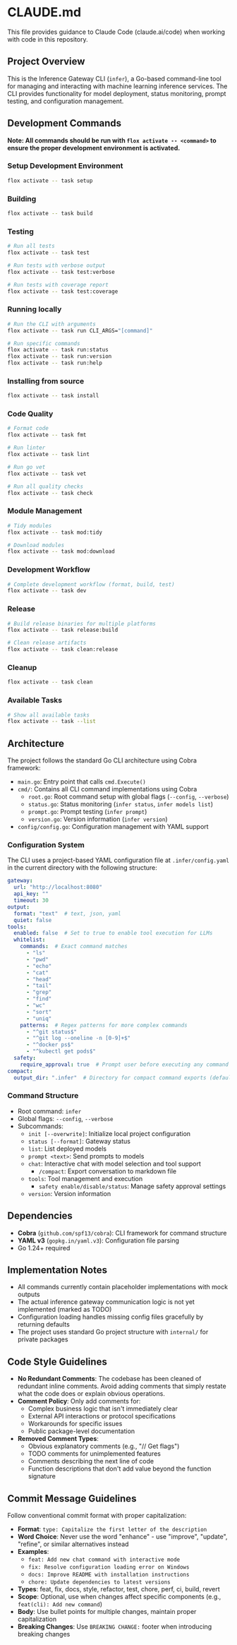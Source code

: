 # CLAUDE.md

This file provides guidance to Claude Code (claude.ai/code) when working with code in this repository.

## Project Overview

This is the Inference Gateway CLI (`infer`), a Go-based command-line tool for managing and interacting with machine learning inference services. The CLI provides functionality for model deployment, status monitoring, prompt testing, and configuration management.

## Development Commands

**Note: All commands should be run with `flox activate -- <command>` to ensure the proper development environment is activated.**

### Setup Development Environment
```bash
flox activate -- task setup
```

### Building
```bash
flox activate -- task build
```

### Testing
```bash
# Run all tests
flox activate -- task test

# Run tests with verbose output
flox activate -- task test:verbose

# Run tests with coverage report
flox activate -- task test:coverage
```

### Running locally
```bash
# Run the CLI with arguments
flox activate -- task run CLI_ARGS="[command]"

# Run specific commands
flox activate -- task run:status
flox activate -- task run:version
flox activate -- task run:help
```

### Installing from source
```bash
flox activate -- task install
```

### Code Quality
```bash
# Format code
flox activate -- task fmt

# Run linter
flox activate -- task lint

# Run go vet
flox activate -- task vet

# Run all quality checks
flox activate -- task check
```

### Module Management
```bash
# Tidy modules
flox activate -- task mod:tidy

# Download modules
flox activate -- task mod:download
```

### Development Workflow
```bash
# Complete development workflow (format, build, test)
flox activate -- task dev
```

### Release
```bash
# Build release binaries for multiple platforms
flox activate -- task release:build

# Clean release artifacts
flox activate -- task clean:release
```

### Cleanup
```bash
flox activate -- task clean
```

### Available Tasks
```bash
# Show all available tasks
flox activate -- task --list
```

## Architecture

The project follows the standard Go CLI architecture using Cobra framework:

- `main.go`: Entry point that calls `cmd.Execute()`
- `cmd/`: Contains all CLI command implementations using Cobra
  - `root.go`: Root command setup with global flags (`--config`, `--verbose`)
  - `status.go`: Status monitoring (`infer status`, `infer models list`)
  - `prompt.go`: Prompt testing (`infer prompt`)
  - `version.go`: Version information (`infer version`)
- `config/config.go`: Configuration management with YAML support

### Configuration System
The CLI uses a project-based YAML configuration file at `.infer/config.yaml` in the current directory with the following structure:
```yaml
gateway:
  url: "http://localhost:8080"
  api_key: ""
  timeout: 30
output:
  format: "text"  # text, json, yaml
  quiet: false
tools:
  enabled: false  # Set to true to enable tool execution for LLMs
  whitelist:
    commands:  # Exact command matches
      - "ls"
      - "pwd"
      - "echo"
      - "cat"
      - "head"
      - "tail"
      - "grep"
      - "find"
      - "wc"
      - "sort"
      - "uniq"
    patterns:  # Regex patterns for more complex commands
      - "^git status$"
      - "^git log --oneline -n [0-9]+$"
      - "^docker ps$"
      - "^kubectl get pods$"
  safety:
    require_approval: true  # Prompt user before executing any command
compact:
  output_dir: ".infer"  # Directory for compact command exports (default: project root/.infer)
```

### Command Structure
- Root command: `infer`
- Global flags: `--config`, `--verbose`
- Subcommands:
  - `init [--overwrite]`: Initialize local project configuration
  - `status [--format]`: Gateway status
  - `list`: List deployed models
  - `prompt <text>`: Send prompts to models
  - `chat`: Interactive chat with model selection and tool support
    - `/compact`: Export conversation to markdown file
  - `tools`: Tool management and execution
    - `safety enable/disable/status`: Manage safety approval settings
  - `version`: Version information

## Dependencies

- **Cobra** (`github.com/spf13/cobra`): CLI framework for command structure
- **YAML v3** (`gopkg.in/yaml.v3`): Configuration file parsing
- Go 1.24+ required

## Implementation Notes

- All commands currently contain placeholder implementations with mock outputs
- The actual inference gateway communication logic is not yet implemented (marked as TODO)
- Configuration loading handles missing config files gracefully by returning defaults
- The project uses standard Go project structure with `internal/` for private packages

## Code Style Guidelines

- **No Redundant Comments**: The codebase has been cleaned of redundant inline comments. Avoid adding comments that simply restate what the code does or explain obvious operations.
- **Comment Policy**: Only add comments for:
  - Complex business logic that isn't immediately clear
  - External API interactions or protocol specifications
  - Workarounds for specific issues
  - Public package-level documentation
- **Removed Comment Types**:
  - Obvious explanatory comments (e.g., "// Get flags")
  - TODO comments for unimplemented features
  - Comments describing the next line of code
  - Function descriptions that don't add value beyond the function signature

## Commit Message Guidelines

Follow conventional commit format with proper capitalization:

- **Format**: `type: Capitalize the first letter of the description`
- **Word Choice**: Never use the word "enhance" - use "improve", "update", "refine", or similar alternatives instead
- **Examples**:
  - `feat: Add new chat command with interactive mode`
  - `fix: Resolve configuration loading error on Windows`
  - `docs: Improve README with installation instructions`
  - `chore: Update dependencies to latest versions`
- **Types**: feat, fix, docs, style, refactor, test, chore, perf, ci, build, revert
- **Scope**: Optional, use when changes affect specific components (e.g., `feat(cli): Add new command`)
- **Body**: Use bullet points for multiple changes, maintain proper capitalization
- **Breaking Changes**: Use `BREAKING CHANGE:` footer when introducing breaking changes

